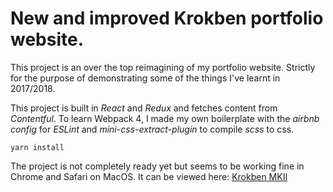 <h1>New and improved Krokben portfolio website.</h1>
<p>This project is an over the top reimagining of my portfolio website. Strictly for the purpose of demonstrating some of the things I've learnt in 2017/2018.</p>
<p>This project is built in <em>React</em> and <em>Redux</em> and fetches content from <em>Contentful</em>. To learn Webpack 4, I made my own boilerplate with the <em>airbnb config</em> for <em>ESLint</em> and <em>mini-css-extract-plugin</em> to compile <em>scss</em> to css.</p>

<code>yarn install</code>

The project is not completely ready yet but seems to be working fine in Chrome and Safari on MacOS. It can be viewed here:
<a href="http://krokben.se/mk2" target="blank" rel="noopener noreferrer">Krokben MKII</a>